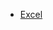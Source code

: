 - [Excel](https://docs.google.com/spreadsheets/d/1ZPmj-2W3AfYZkOhFJbrzNaMmF5OovRbRAXkvpHBFZn4/edit#gid=2088160125)